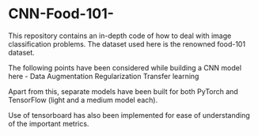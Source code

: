 # CNN-Food-101-
This repository contains an in-depth code of how to deal with image classification problems. The dataset used here is the renowned food-101 dataset.

The following points have been considered while building a CNN model here - 
Data Augmentation
Regularization
Transfer learning

Apart from this, separate models have been built for both PyTorch and TensorFlow (light and a medium model each).

Use of tensorboard has also been implemented for ease of understanding of the important metrics. 
